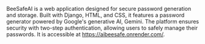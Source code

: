 BeeSafeAI is a web application designed for secure password generation and storage. Built with Django, HTML, and CSS, it features a password generator powered by Google's generative AI, Gemini. The platform ensures security with two-step authentication, allowing users to safely manage their passwords. It is accessible at https://aibeesafe.onrender.com/.
